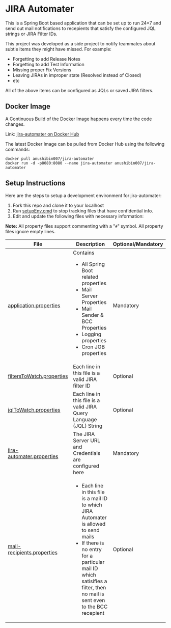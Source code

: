 # JIRA Automater

This is a Spring Boot based application that can be set up to run 24\*7 and send out mail notifications to recepients that satisfy the configured JQL strings or JIRA Filter IDs.

This project was developed as a side project to notify teammates about subtle items they might have missed. For example:

-   Forgetting to add Release Notes
-   Forgetting to add Test Information
-   Missing proper Fix Versions
-   Leaving JIRAs in improper state (Resolved instead of Closed)
-   etc

All of the above items can be configured as JQLs or saved JIRA filters.

## Docker Image

A Continuous Build of the Docker Image happens every time the code changes.

Link: [jira-automater on Docker Hub](https://hub.docker.com/r/anushibin007/jira-automater)

The latest Docker Image can be pulled from Docker Hub using the following commands:

```console
docker pull anushibin007/jira-automater
docker run -d -p8080:8080 --name jira-automater anushibin007/jira-automater
```

## Setup Instructions

Here are the steps to setup a development environment for jira-automater:

1. Fork this repo and clone it to your localhost
2. Run [setupEnv.cmd](setupEnv.cmd) to stop tracking files that have confidential info.
3. Edit and update the following files with necessary information:

**Note:** All property files support commenting with a "`#`" symbol. All property files ignore empty lines.

|File|Description|Optional/Mandatory|
|----|-----------|------------------|
|[application.properties](src/main/resources/application.properties)|Contains<ul><li>All Spring Boot related properties</li><li>Mail Server Properties</li><li>Mail Sender & BCC Properties</li><li>Logging properties</li><li>Cron JOB properties</li></ul>|Mandatory|
|[filtersToWatch.properties](src/main/resources/filtersToWatch.properties)|Each line in this file is a valid JIRA filter ID|Optional|
|[jqlToWatch.properties](src/main/resources/jqlToWatch.properties)|Each line in this file is a valid JIRA Query Language (JQL) String|Optional|
|[jira-automater.properties](src/main/resources/jira-automater.properties)|The JIRA Server URL and Credentials are configured here|Mandatory|
|[mail-recipients.properties](src/main/resources/mail-recipients.properties)|<ul><li>Each line in this file is a mail ID to which JIRA Automater is allowed to send mails</li><li>If there is no entry for a particular mail ID which satisifies a filter, then no mail is sent even to the BCC recepient</li></ul>|Optional|
